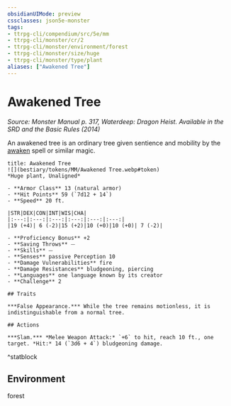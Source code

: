```yaml
---
obsidianUIMode: preview
cssclasses: json5e-monster
tags:
- ttrpg-cli/compendium/src/5e/mm
- ttrpg-cli/monster/cr/2
- ttrpg-cli/monster/environment/forest
- ttrpg-cli/monster/size/huge
- ttrpg-cli/monster/type/plant
aliases: ["Awakened Tree"]
---
```

# Awakened Tree
*Source: Monster Manual p. 317, Waterdeep: Dragon Heist. Available in the <span title='Systems Reference Document (5.1)'>SRD</span> and the Basic Rules (2014)*  

An awakened tree is an ordinary tree given sentience and mobility by the [awaken](3-Mechanics/CLI/spells/awaken.md) spell or similar magic.

```ad-statblock
title: Awakened Tree
![](bestiary/tokens/MM/Awakened Tree.webp#token)
*Huge plant, Unaligned*

- **Armor Class** 13 (natural armor)
- **Hit Points** 59 (`7d12 + 14`)
- **Speed** 20 ft.

|STR|DEX|CON|INT|WIS|CHA|
|:---:|:---:|:---:|:---:|:---:|:---:|
|19 (+4)| 6 (-2)|15 (+2)|10 (+0)|10 (+0)| 7 (-2)|

- **Proficiency Bonus** +2
- **Saving Throws** ⏤
- **Skills** ⏤
- **Senses** passive Perception 10
- **Damage Vulnerabilities** fire
- **Damage Resistances** bludgeoning, piercing
- **Languages** one language known by its creator
- **Challenge** 2

## Traits

***False Appearance.*** While the tree remains motionless, it is indistinguishable from a normal tree.

## Actions

***Slam.*** *Melee Weapon Attack:* `+6` to hit, reach 10 ft., one target. *Hit:* 14 (`3d6 + 4`) bludgeoning damage.
```
^statblock

## Environment

forest